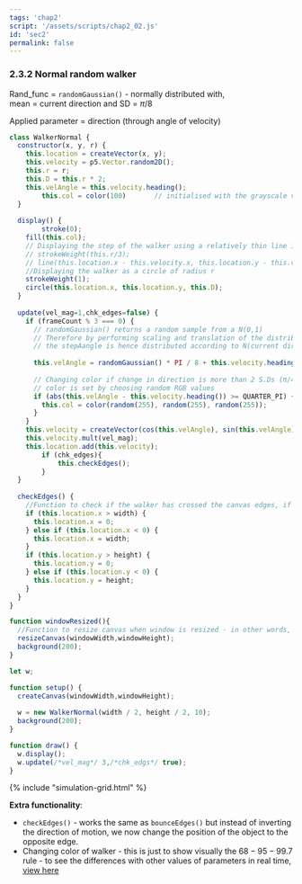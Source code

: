 ```yaml
---
tags: 'chap2'
script: '/assets/scripts/chap2_02.js'
id: 'sec2'
permalink: false
---
```


### 2.3.2 Normal random walker

Rand_func = `randomGaussian()` - normally distributed with,  
         mean \= current direction and SD \= $π/8$

Applied parameter \= direction (through angle of velocity)  

```js
class WalkerNormal {
  constructor(x, y, r) {
    this.location = createVector(x, y);
    this.velocity = p5.Vector.random2D();  
    this.r = r;    
    this.D = this.r * 2;                       
    this.velAngle = this.velocity.heading();
		this.col = color(100)		// initialised with the grayscale value 100
  }
  
  display() {
		stroke(0);
    fill(this.col);
    // Displaying the step of the walker using a relatively thin line if step size is large
    // strokeWeight(this.r/3);
    // line(this.location.x - this.velocity.x, this.location.y - this.velocity.y,this.location.x, this.location.y);
    //Displaying the walker as a circle of radius r
    strokeWeight(1);
    circle(this.location.x, this.location.y, this.D);
  }
  
  update(vel_mag=1,chk_edges=false) {
    if (frameCount % 3 === 0) {
      // randomGaussian() returns a random sample from a N(0,1) 
      // Therefore by performing scaling and translation of the distribution we have 
      // the stepAangle is hence distributed according to N(current direction,π/8)
			
      this.velAngle = randomGaussian() * PI / 8 + this.velocity.heading();
			
      // Changing color if change in direction is more than 2 S.Ds (π/4 = 2σ)
      // color is set by choosing random RGB values
      if (abs(this.velAngle - this.velocity.heading()) >= QUARTER_PI) {        
        this.col = color(random(255), random(255), random(255));				
      }
    }
    this.velocity = createVector(cos(this.velAngle), sin(this.velAngle));
    this.velocity.mult(vel_mag);
    this.location.add(this.velocity);
		if (chk_edges){
			this.checkEdges();
		}
  }
  
  checkEdges() {
    //Function to check if the walker has crossed the canvas edges, if so - wrap around
    if (this.location.x > width) {
      this.location.x = 0;
    } else if (this.location.x < 0) {
      this.location.x = width;
    }
    if (this.location.y > height) {
      this.location.y = 0;
    } else if (this.location.y < 0) {
      this.location.y = height;
    }
  }
}

function windowResized(){
  //Function to resize canvas when window is resized - in other words, resize our sketch when windown is resized
  resizeCanvas(windowWidth,windowHeight);
  background(200);
}

let w;

function setup() {
  createCanvas(windowWidth,windowHeight);
	
  w = new WalkerNormal(width / 2, height / 2, 10);
  background(200);
}

function draw() {
  w.display();
  w.update(/*vel_mag*/ 3,/*chk_edgs*/ true); 
}
```

{% include "simulation-grid.html" %}

**Extra functionality**:

* `checkEdges()` \- works the same as `bounceEdges()` but instead of inverting the direction of motion, we now change the position of the object to the opposite edge.   
* Changing color of walker \- this is just to show visually the $68-95-99.7$ rule \- to see the differences with other values of parameters in real time, [view here](https://openprocessing.org/sketch/2310776) 

